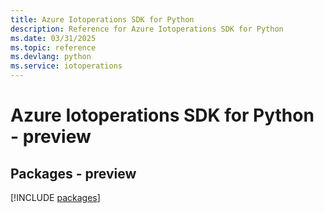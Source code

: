 ```yaml
---
title: Azure Iotoperations SDK for Python
description: Reference for Azure Iotoperations SDK for Python
ms.date: 03/31/2025
ms.topic: reference
ms.devlang: python
ms.service: iotoperations
---
```

# Azure Iotoperations SDK for Python - preview
## Packages - preview
[!INCLUDE [packages](iotoperations-index.md)]